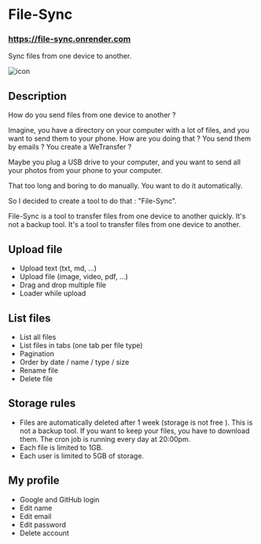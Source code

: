 # File-Sync

### https://file-sync.onrender.com

Sync files from one device to another.

![icon](https://user-images.githubusercontent.com/72151831/229601306-fae7a7d3-7d84-4451-b7a4-9241da7e7e3c.png)

## Description

How do you send files from one device to another ?

Imagine, you have a directory on your computer with a lot of files, and you want to send them to your phone. How are you
doing that ? You send them by emails ? You create a WeTransfer ?

Maybe you plug a USB drive to your computer, and you want to send all your photos from your phone to your computer.

That too long and boring to do manually. You want to do it automatically.

So I decided to create a tool to do that : "File-Sync".

File-Sync is a tool to transfer files from one device to another quickly. It's not a backup tool. It's a tool to
transfer files from one device to another.

## Upload file

- Upload text (txt, md, ...)
- Upload file (image, video, pdf, ...)
- Drag and drop multiple file
- Loader while upload

## List files

- List all files
- List files in tabs (one tab per file type)
- Pagination
- Order by date / name / type / size
- Rename file
- Delete file

## Storage rules

- Files are automatically deleted after 1 week (storage is not free ). This is not a backup tool. If you want to keep
  your files, you have to download them. The cron job is running every day at 20:00pm.
- Each file is limited to 1GB.
- Each user is limited to 5GB of storage.

## My profile

- Google and GitHub login
- Edit name
- Edit email
- Edit password
- Delete account

